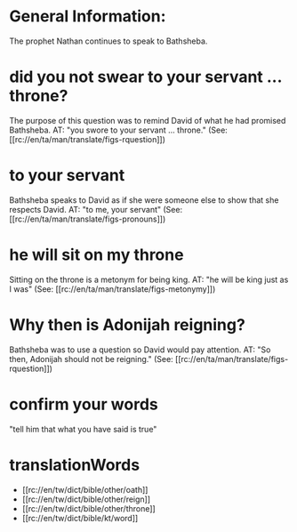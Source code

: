 # General Information:

The prophet Nathan continues to speak to Bathsheba.

# did you not swear to your servant ... throne?

The purpose of this question was to remind David of what he had promised Bathsheba. AT: "you swore to your servant ... throne." (See: [[rc://en/ta/man/translate/figs-rquestion]])

# to your servant

Bathsheba speaks to David as if she were someone else to show that she respects David. AT: "to me, your servant" (See: [[rc://en/ta/man/translate/figs-pronouns]])

# he will sit on my throne

Sitting on the throne is a metonym for being king. AT: "he will be king just as I was" (See: [[rc://en/ta/man/translate/figs-metonymy]])

# Why then is Adonijah reigning?

Bathsheba was to use a question so David would pay attention. AT: "So then, Adonijah should not be reigning." (See: [[rc://en/ta/man/translate/figs-rquestion]])

# confirm your words

"tell him that what you have said is true"

# translationWords

* [[rc://en/tw/dict/bible/other/oath]]
* [[rc://en/tw/dict/bible/other/reign]]
* [[rc://en/tw/dict/bible/other/throne]]
* [[rc://en/tw/dict/bible/kt/word]]